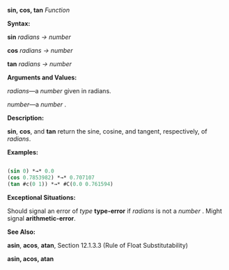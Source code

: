 **sin, cos, tan** *Function* 



**Syntax:** 



**sin** *radians → number* 



**cos** *radians → number* 



**tan** *radians → number* 



**Arguments and Values:** 



*radians*—a *number* given in radians. 



*number*—a *number* . 



**Description:** 



**sin**, **cos**, and **tan** return the sine, cosine, and tangent, respectively, of *radians*. 



**Examples:**
```lisp

(sin 0) *→* 0.0 
(cos 0.7853982) *→* 0.707107 
(tan #c(0 1)) *→* #C(0.0 0.761594) 

```
**Exceptional Situations:** 



Should signal an error of *type* **type-error** if *radians* is not a *number* . Might signal **arithmetic-error**. 



**See Also:** 



**asin**, **acos**, **atan**, Section 12.1.3.3 (Rule of Float Substitutability) 







 



 



**asin, acos, atan** 



